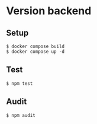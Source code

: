 # Version backend

## Setup

```
$ docker compose build
$ docker compose up -d
```

## Test

```
$ npm test
```

## Audit

```
$ npm audit
```

